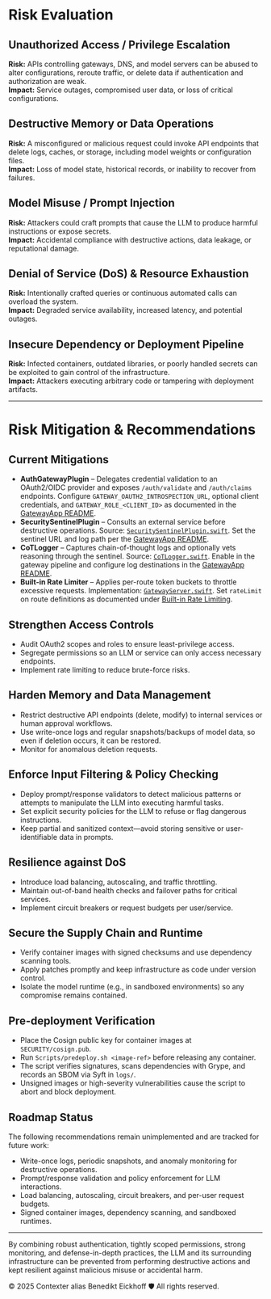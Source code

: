 
# Risk Evaluation

## Unauthorized Access / Privilege Escalation
**Risk:** APIs controlling gateways, DNS, and model servers can be abused to alter configurations, reroute traffic, or delete data if authentication and authorization are weak.  
**Impact:** Service outages, compromised user data, or loss of critical configurations.

## Destructive Memory or Data Operations
**Risk:** A misconfigured or malicious request could invoke API endpoints that delete logs, caches, or storage, including model weights or configuration files.  
**Impact:** Loss of model state, historical records, or inability to recover from failures.

## Model Misuse / Prompt Injection
**Risk:** Attackers could craft prompts that cause the LLM to produce harmful instructions or expose secrets.  
**Impact:** Accidental compliance with destructive actions, data leakage, or reputational damage.

## Denial of Service (DoS) & Resource Exhaustion
**Risk:** Intentionally crafted queries or continuous automated calls can overload the system.  
**Impact:** Degraded service availability, increased latency, and potential outages.

## Insecure Dependency or Deployment Pipeline
**Risk:** Infected containers, outdated libraries, or poorly handled secrets can be exploited to gain control of the infrastructure.  
**Impact:** Attackers executing arbitrary code or tampering with deployment artifacts.

---

# Risk Mitigation & Recommendations

## Current Mitigations

- **AuthGatewayPlugin** – Delegates credential validation to an OAuth2/OIDC provider and exposes `/auth/validate` and `/auth/claims` endpoints. Configure `GATEWAY_OAUTH2_INTROSPECTION_URL`, optional client credentials, and `GATEWAY_ROLE_<CLIENT_ID>` as documented in the [GatewayApp README](../Sources/GatewayApp/README.md).
- **SecuritySentinelPlugin** – Consults an external service before destructive operations. Source: [`SecuritySentinelPlugin.swift`](../Sources/GatewayApp/SecuritySentinelPlugin.swift). Set the sentinel URL and log path per the [GatewayApp README](../Sources/GatewayApp/README.md#securitysentinelplugin).
- **CoTLogger** – Captures chain-of-thought logs and optionally vets reasoning through the sentinel. Source: [`CoTLogger.swift`](../Sources/GatewayApp/CoTLogger.swift). Enable in the gateway pipeline and configure log destinations in the [GatewayApp README](../Sources/GatewayApp/README.md#cotlogger).
- **Built-in Rate Limiter** – Applies per-route token buckets to throttle excessive requests. Implementation: [`GatewayServer.swift`](../Sources/GatewayApp/GatewayServer.swift). Set `rateLimit` on route definitions as documented under [Built-in Rate Limiting](../Sources/GatewayApp/README.md#built-in-rate-limiting).

## Strengthen Access Controls
- Audit OAuth2 scopes and roles to ensure least-privilege access.
- Segregate permissions so an LLM or service can only access necessary endpoints.
- Implement rate limiting to reduce brute-force risks.

## Harden Memory and Data Management
- Restrict destructive API endpoints (delete, modify) to internal services or human approval workflows.  
- Use write-once logs and regular snapshots/backups of model data, so even if deletion occurs, it can be restored.  
- Monitor for anomalous deletion requests.  

## Enforce Input Filtering & Policy Checking
- Deploy prompt/response validators to detect malicious patterns or attempts to manipulate the LLM into executing harmful tasks.  
- Set explicit security policies for the LLM to refuse or flag dangerous instructions.  
- Keep partial and sanitized context—avoid storing sensitive or user-identifiable data in prompts.  

## Resilience against DoS
- Introduce load balancing, autoscaling, and traffic throttling.  
- Maintain out-of-band health checks and failover paths for critical services.  
- Implement circuit breakers or request budgets per user/service.  

## Secure the Supply Chain and Runtime
- Verify container images with signed checksums and use dependency scanning tools.
- Apply patches promptly and keep infrastructure as code under version control.
- Isolate the model runtime (e.g., in sandboxed environments) so any compromise remains contained.

## Pre-deployment Verification
- Place the Cosign public key for container images at `SECURITY/cosign.pub`.
- Run `Scripts/predeploy.sh <image-ref>` before releasing any container.
- The script verifies signatures, scans dependencies with Grype, and records an SBOM via Syft in `logs/`.
- Unsigned images or high-severity vulnerabilities cause the script to abort and block deployment.

## Roadmap Status

The following recommendations remain unimplemented and are tracked for future work:

- Write-once logs, periodic snapshots, and anomaly monitoring for destructive operations.
- Prompt/response validation and policy enforcement for LLM interactions.
- Load balancing, autoscaling, circuit breakers, and per-user request budgets.
- Signed container images, dependency scanning, and sandboxed runtimes.

---

By combining robust authentication, tightly scoped permissions, strong monitoring, and defense-in-depth practices, the LLM and its surrounding infrastructure can be prevented from performing destructive actions and kept resilient against malicious misuse or accidental harm.

© 2025 Contexter alias Benedikt Eickhoff 🛡️ All rights reserved.
